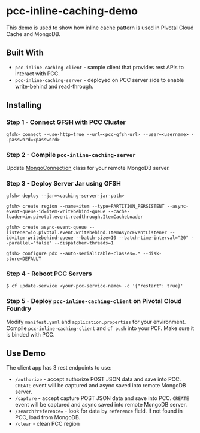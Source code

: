 # pcc-inline-caching-demo

This demo is used to show how inline cache pattern is used in Pivotal Cloud Cache and MongoDB.

## Built With

* `pcc-inline-caching-client` - sample client that provides rest APIs to interact with PCC.
* `pcc-inline-caching-server` - deployed on PCC server side to enable write-behind and read-through. 

## Installing

### Step 1 - Connect GFSH with PCC Cluster

```
gfsh> connect --use-http=true --url=<pcc-gfsh-url> --user=<username> --password=<password>
```

### Step 2 - Compile `pcc-inline-caching-server`

Update [MongoConnection](https://github.com/liwang-pivotal/pcc-inline-caching-demo/blob/master/pcc-inline-caching-server/src/main/java/io/pivotal/util/MongoConnection.java) class for your remote MongoDB server.

### Step 3 - Deploy Server Jar using GFSH

```
gfsh> deploy --jar=<caching-server-jar-path>

gfsh> create region --name=item --type=PARTITION_PERSISTENT --async-event-queue-id=item-writebehind-queue --cache-loader=io.pivotal.event.readthrough.ItemCacheLoader

gfsh> create async-event-queue --listener=io.pivotal.event.writebehind.ItemAsyncEventListener --id=item-writebehind-queue --batch-size=10 --batch-time-interval="20" --parallel="false" --dispatcher-threads=1

gfsh> configure pdx --auto-serializable-classes=.* --disk-store=DEFAULT
```
### Step 4 - Reboot PCC Servers

```
$ cf update-service <your-pcc-service-name> -c '{"restart": true}'
```

### Step 5 - Deploy `pcc-inline-caching-client` on Pivotal Cloud Foundry

Modify `manifest.yaml` and `application.properties` for your environment. Compile `pcc-inline-caching-client` and `cf push` into your PCF. Make sure it is binded with PCC.

## Use Demo

The client app has 3 rest endpoints to use:

* `/authorize` - accept authorize POST JSON data and save into PCC. `CREATE` event will be captured and async saved into remote MongoDB server.
* `/capture` - accept capture POST JSON data and save into PCC. `CREATE` event will be captured and async saved into remote MongoDB server.
* `/search?reference=` - look for data by `reference` field. If not found in PCC, load from MongoDB.
* `/clear` - clean PCC region
